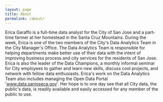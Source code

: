 ```yaml
---
layout: page
title: About
permalink: /about/
---
```


Erica Garaffo is a full-time data analyst for the City of San Jose and a part-time farmer at her homestead in the Santa Cruz Mountains.  During the week, Erica is one of the two members of the City's Data Analytics Team in the City Manager's Office. The Data Analytics Team is responsible for helping departments make better use of their data with the intent of improving business process and city services for the residents of San Jose.  Erica is also the leader of the Data Champions, a monthly informal seminar for City employees to gather and learn new skills, discuss cool projects, and network with fellow data enthusiasts. Erica's work on the Data Analytics Team also includes managing the Open Data Portal 'www.data.sanjoseca.gov'.  Her hope is to one day see that all City data, the public's data, is readily available and easily accessed for any member of the public to use. 


